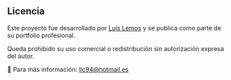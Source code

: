 ## Licencia

Este proyecto fue desarrollado por [Luis Lemos](https://github.com/rapis94) y se publica como parte de su portfolio profesional.

Queda prohibido su uso comercial o redistribución sin autorización expresa del autor.

📩 Para más información: llc94@hotmail.es
